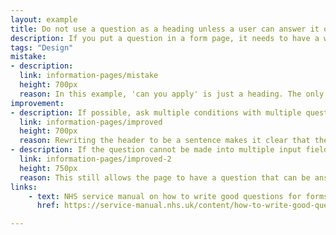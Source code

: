 ```yaml
---
layout: example
title: Do not use a question as a heading unless a user can answer it on the page
description: If you put a question in a form page, it needs to have a way for a user to answer it.
tags: "Design"
mistake:
- description:
  link: information-pages/mistake
  height: 700px
  reason: In this example, 'can you apply' is just a heading. The only options are to 'continue' or 'return to GOV'UK' - neither of which answers the question. Another better option is to turn this into an actual question with answers.
improvement:
- description: If possible, ask multiple conditions with multiple questions that people can work through.
  link: information-pages/improved
  height: 700px
  reason: Rewriting the header to be a sentence makes it clear that the user does not have to answer anything.
- description: If the question cannot be made into multiple input fields (for example because the information cannot be used again, therefore breaking other WCAG rules) the question can be changed into a complex quesiton.
  link: information-pages/improved-2
  height: 750px
  reason: This still allows the page to have a question that can be answered.
links:
    - text: NHS service manual on how to write good questions for forms
      href: https://service-manual.nhs.uk/content/how-to-write-good-questions-for-forms

---
```

